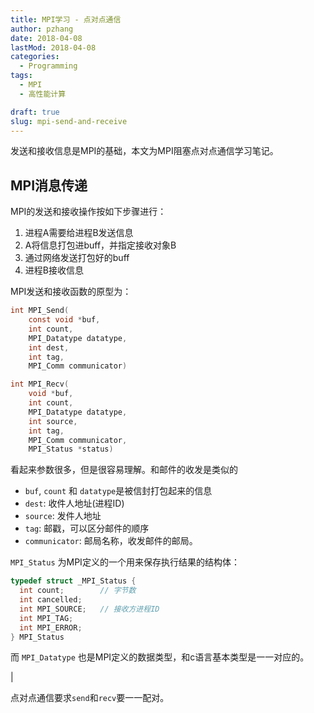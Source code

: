 ```yaml
---
title: MPI学习 - 点对点通信
author: pzhang
date: 2018-04-08
lastMod: 2018-04-08
categories:
  - Programming
tags:
  - MPI
  - 高性能计算

draft: true
slug: mpi-send-and-receive
---
```


发送和接收信息是MPI的基础，本文为MPI阻塞点对点通信学习笔记。

<!--more-->

## MPI消息传递

MPI的发送和接收操作按如下步骤进行：

1. 进程A需要给进程B发送信息
2. A将信息打包进buff，并指定接收对象B
3. 通过网络发送打包好的buff
4. 进程B接收信息

MPI发送和接收函数的原型为：

```c
int MPI_Send(
    const void *buf,
    int count,
    MPI_Datatype datatype,
    int dest,
    int tag,
    MPI_Comm communicator)
```

```c
int MPI_Recv(
    void *buf,
    int count,
    MPI_Datatype datatype,
    int source,
    int tag,
    MPI_Comm communicator,
    MPI_Status *status)
```

看起来参数很多，但是很容易理解。和邮件的收发是类似的

- `buf`, `count` 和 `datatype`是被信封打包起来的信息
- `dest`: 收件人地址(进程ID)
- `source`: 发件人地址
- `tag`: 邮戳，可以区分邮件的顺序
- `communicator`: 邮局名称，收发邮件的邮局。

`MPI_Status` 为MPI定义的一个用来保存执行结果的结构体：

```c
typedef struct _MPI_Status {
  int count;        // 字节数
  int cancelled;
  int MPI_SOURCE;   // 接收方进程ID
  int MPI_TAG;
  int MPI_ERROR;
} MPI_Status
```

而 `MPI_Datatype` 也是MPI定义的数据类型，和c语言基本类型是一一对应的。

<!-- ## MPI基本数据类型

常用的MPI数据类型和C语言基本类型的对应关系如下：

| MPI datatype             | C equivalent                   |
|:-------------------------|:-------------------------------|
| `MPI_SHORT`              | `short int`                    |
| `MPI_INT`                | `int`                          |
| `MPI_LONG`               | `long int`                     |
| `MPI_LONG_LONG`          | `long long int`                |
| `MPI_UNSIGNED_CHAR`      | `unsigned char`                |
| `MPI_UNSIGNED_SHORT`     | `unsigned short int`           |
| `MPI_UNSIGNED`           | `unsigned int`                 |
| `MPI_UNSIGNED_LONG`      | `unsigned long int`            |
| `MPI_UNSIGNED_LONG_LONG` | `unsigned long long int`       |
| `MPI_FLOAT`              | `float`                        |
| `MPI_DOUBLE`             | `double`                       |
| `MPI_LONG_DOUBLE`        | `long double`                  |
| `MPI_BYTE`               | `char`                   | --> |

点对点通信要求`send`和`recv`要一一配对。
